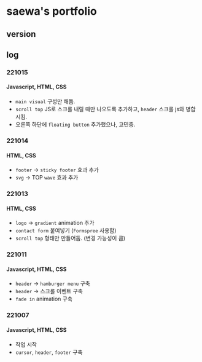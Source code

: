 # saewa's portfolio

## version

## log

### 221015

#### Javascript, HTML, CSS

- `main visual` 구성만 해둠.
- `scroll top` JS로 스크롤 내릴 때만 나오도록 추가하고, `header` 스크롤 js와 병합시킴.
- 오른쪽 하단에 `floating button` 추가했으나, 고민중.

### 221014

#### HTML, CSS

- `footer` -> `sticky footer` 효과 추가
- `svg` -> TOP `wave` 효과 추가

### 221013

#### HTML, CSS

- `logo` -> `gradient` animation 추가
- `contact form` 붙여넣기 (`Formspree` 사용함)
- `scroll top` 형태만 만들어둠. (변경 가능성이 큼)

### 221011

#### Javascript, HTML, CSS

- `header` -> `hamburger menu` 구축
- `header` -> 스크롤 이벤트 구축
- `fade in` animation 구축

### 221007

#### Javascript, HTML, CSS

- 작업 시작
- `cursor`, `header`, `footer` 구축
